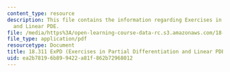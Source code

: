 ```yaml
---
content_type: resource
description: This file contains the information regarding Exercises in Partial Differentiation
  and Linear PDE.
file: /media/https%3A/open-learning-course-data-rc.s3.amazonaws.com/18-311-principles-of-applied-mathematics-spring-2014/ea2b78196b899422a81f862b72968012_MIT18_311S14_Separation.pdf
file_type: application/pdf
resourcetype: Document
title: 18.311 ExPD (Exercises in Partial Differentiation and Linear PDE).
uid: ea2b7819-6b89-9422-a81f-862b72968012
---
```

